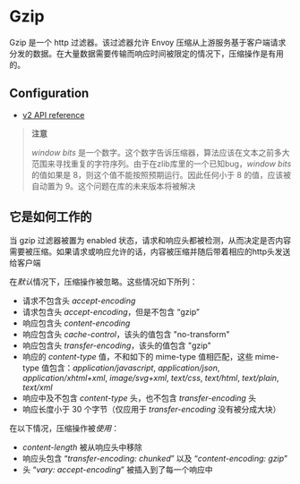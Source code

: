 # Gzip

Gzip 是一个 http 过滤器。该过滤器允许 Envoy 压缩从上游服务基于客户端请求分发的数据。在大量数据需要传输而响应时间被限定的情况下，压缩操作是有用的。

## Configuration

- [v2 API reference](https://www.envoyproxy.io/docs/envoy/latest/api-v2/config/filter/http/gzip/v2/gzip.proto.html#envoy-api-msg-config-filter-http-gzip-v2-gzip)

> **注意**
>
> *window bits* 是一个数字。这个数字告诉压缩器，算法应该在文本之前多大范围来寻找重复的字符序列。由于在zlib库里的一个已知bug，*window bits* 的值如果是 8，则这个值不能按照预期运行。因此任何小于 8 的值，应该被自动置为 9。这个问题在库的未来版本将被解决

## 它是如何工作的

当 gzip 过滤器被置为 enabled 状态，请求和响应头都被检测，从而决定是否内容需要被压缩。如果请求或响应允许的话，内容被压缩并随后带着相应的http头发送给客户端

在*默认*情况下，压缩操作被忽略。这些情况如下所列：

- 请求不包含头 *accept-encoding*
- 请求包含头 *accept-encoding*，但是不包含 “gzip”
- 响应包含头 *content-encoding*
- 响应包含头 *cache-control*，该头的值包含 "no-transform"
- 响应包含头 *transfer-encoding*，该头的值包含 "gzip"
- 响应的 *content-type* 值，不和如下的 mime-type 值相匹配，这些 mime-type 值包含：*application/javascript*, *application/json*, *application/xhtml+xml*, *image/svg+xml*, *text/css*, *text/html*, *text/plain*, *text/xml*
- 响应中及不包含 *content-type* 头，也不包含 *transfer-encoding* 头
- 响应长度小于 30 个字节（仅应用于 *transfer-encoding* 没有被分成大块）

在以下情况，压缩操作被*使用*：

- *content-length* 被从响应头中移除
- 响应头包含 “*transfer-encoding: chunked*” 以及 “*content-encoding: gzip*”
- 头 “*vary: accept-encoding*”  被插入到了每一个响应中
